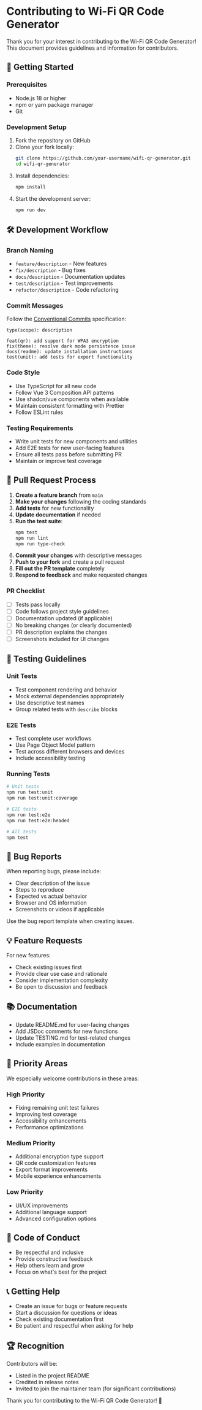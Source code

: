 # Contributing to Wi-Fi QR Code Generator

Thank you for your interest in contributing to the Wi-Fi QR Code Generator! This document provides guidelines and information for contributors.

## 🚀 Getting Started

### Prerequisites
- Node.js 18 or higher
- npm or yarn package manager
- Git

### Development Setup
1. Fork the repository on GitHub
2. Clone your fork locally:
   ```bash
   git clone https://github.com/your-username/wifi-qr-generator.git
   cd wifi-qr-generator
   ```
3. Install dependencies:
   ```bash
   npm install
   ```
4. Start the development server:
   ```bash
   npm run dev
   ```

## 🛠️ Development Workflow

### Branch Naming
- `feature/description` - New features
- `fix/description` - Bug fixes
- `docs/description` - Documentation updates
- `test/description` - Test improvements
- `refactor/description` - Code refactoring

### Commit Messages
Follow the [Conventional Commits](https://www.conventionalcommits.org/) specification:

```
type(scope): description

feat(qr): add support for WPA3 encryption
fix(theme): resolve dark mode persistence issue
docs(readme): update installation instructions
test(unit): add tests for export functionality
```

### Code Style
- Use TypeScript for all new code
- Follow Vue 3 Composition API patterns
- Use shadcn/vue components when available
- Maintain consistent formatting with Prettier
- Follow ESLint rules

### Testing Requirements
- Write unit tests for new components and utilities
- Add E2E tests for new user-facing features
- Ensure all tests pass before submitting PR
- Maintain or improve test coverage

## 📝 Pull Request Process

1. **Create a feature branch** from `main`
2. **Make your changes** following the coding standards
3. **Add tests** for new functionality
4. **Update documentation** if needed
5. **Run the test suite**:
   ```bash
   npm test
   npm run lint
   npm run type-check
   ```
6. **Commit your changes** with descriptive messages
7. **Push to your fork** and create a pull request
8. **Fill out the PR template** completely
9. **Respond to feedback** and make requested changes

### PR Checklist
- [ ] Tests pass locally
- [ ] Code follows project style guidelines
- [ ] Documentation updated (if applicable)
- [ ] No breaking changes (or clearly documented)
- [ ] PR description explains the changes
- [ ] Screenshots included for UI changes

## 🧪 Testing Guidelines

### Unit Tests
- Test component rendering and behavior
- Mock external dependencies appropriately
- Use descriptive test names
- Group related tests with `describe` blocks

### E2E Tests
- Test complete user workflows
- Use Page Object Model pattern
- Test across different browsers and devices
- Include accessibility testing

### Running Tests
```bash
# Unit tests
npm run test:unit
npm run test:unit:coverage

# E2E tests
npm run test:e2e
npm run test:e2e:headed

# All tests
npm test
```

## 🐛 Bug Reports

When reporting bugs, please include:
- Clear description of the issue
- Steps to reproduce
- Expected vs actual behavior
- Browser and OS information
- Screenshots or videos if applicable

Use the bug report template when creating issues.

## 💡 Feature Requests

For new features:
- Check existing issues first
- Provide clear use case and rationale
- Consider implementation complexity
- Be open to discussion and feedback

## 📚 Documentation

- Update README.md for user-facing changes
- Add JSDoc comments for new functions
- Update TESTING.md for test-related changes
- Include examples in documentation

## 🎯 Priority Areas

We especially welcome contributions in these areas:

### High Priority
- Fixing remaining unit test failures
- Improving test coverage
- Accessibility enhancements
- Performance optimizations

### Medium Priority
- Additional encryption type support
- QR code customization features
- Export format improvements
- Mobile experience enhancements

### Low Priority
- UI/UX improvements
- Additional language support
- Advanced configuration options

## 🤝 Code of Conduct

- Be respectful and inclusive
- Provide constructive feedback
- Help others learn and grow
- Focus on what's best for the project

## 📞 Getting Help

- Create an issue for bugs or feature requests
- Start a discussion for questions or ideas
- Check existing documentation first
- Be patient and respectful when asking for help

## 🏆 Recognition

Contributors will be:
- Listed in the project README
- Credited in release notes
- Invited to join the maintainer team (for significant contributions)

Thank you for contributing to the Wi-Fi QR Code Generator! 🎉
